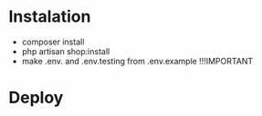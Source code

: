 # Instalation

- composer install
- php artisan shop:install
- make .env. and .env.testing from .env.example !!!IMPORTANT



# Deploy
